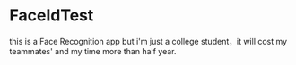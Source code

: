 # FaceIdTest
this is a Face Recognition app but i'm just a college student，it will cost my teammates' and my time more than half year.

